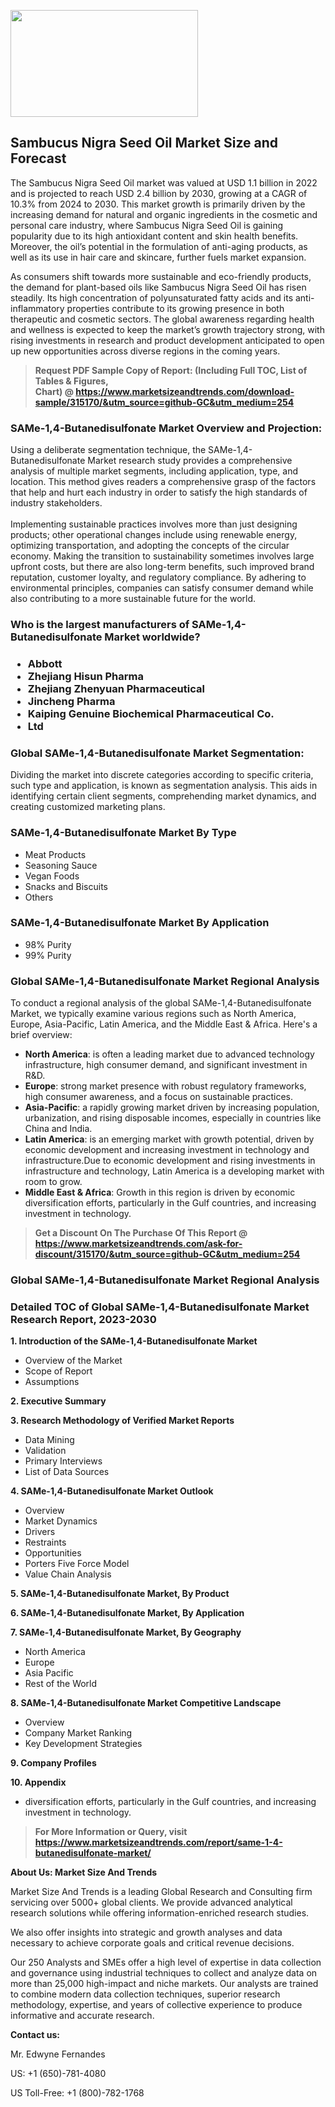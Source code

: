 <p><img class="alignnone size-medium wp-image-20088" src="https://ffe5etoiles.com/wp-content/uploads/2024/12/MST1-300x171.png" alt="" width="300" height="171" /></p><h2>Sambucus Nigra Seed Oil Market Size and Forecast</h2><p>The Sambucus Nigra Seed Oil market was valued at USD 1.1 billion in 2022 and is projected to reach USD 2.4 billion by 2030, growing at a CAGR of 10.3% from 2024 to 2030. This market growth is primarily driven by the increasing demand for natural and organic ingredients in the cosmetic and personal care industry, where Sambucus Nigra Seed Oil is gaining popularity due to its high antioxidant content and skin health benefits. Moreover, the oil’s potential in the formulation of anti-aging products, as well as its use in hair care and skincare, further fuels market expansion.</p><p>As consumers shift towards more sustainable and eco-friendly products, the demand for plant-based oils like Sambucus Nigra Seed Oil has risen steadily. Its high concentration of polyunsaturated fatty acids and its anti-inflammatory properties contribute to its growing presence in both therapeutic and cosmetic sectors. The global awareness regarding health and wellness is expected to keep the market’s growth trajectory strong, with rising investments in research and product development anticipated to open up new opportunities across diverse regions in the coming years.</p></p><blockquote id="" class=""><strong>Request PDF Sample Copy of Report: (Including Full TOC, List of Tables &amp; Figures, Chart)&nbsp;@&nbsp;<strong><a href="https://www.marketsizeandtrends.com/download-sample/315170/&utm_source=github-GC&utm_medium=254" target="_blank">https://www.marketsizeandtrends.com/download-sample/315170/&utm_source=github-GC&utm_medium=254</a></strong></strong></blockquote><h3 id="" class="">SAMe-1,4-Butanedisulfonate Market&nbsp;Overview and Projection:</h3><p id="" class="">Using a deliberate segmentation technique, the SAMe-1,4-Butanedisulfonate Market research study provides a comprehensive analysis of multiple market segments, including application, type, and location. This method gives readers a comprehensive grasp of the factors that help and hurt each industry in order to satisfy the high standards of industry stakeholders. <br /> <br />Implementing sustainable practices involves more than just designing products; other operational changes include using renewable energy, optimizing transportation, and adopting the concepts of the circular economy. Making the transition to sustainability sometimes involves large upfront costs, but there are also long-term benefits, such improved brand reputation, customer loyalty, and regulatory compliance. By adhering to environmental principles, companies can satisfy consumer demand while also contributing to a more sustainable future for the world.</p><h3 id="" class="">Who is the largest manufacturers of&nbsp;SAMe-1,4-Butanedisulfonate Market worldwide?</h3><h3 class=""><p><ul><li>Abbott </li><li> Zhejiang Hisun Pharma </li><li> Zhejiang Zhenyuan Pharmaceutical </li><li> Jincheng Pharma </li><li> Kaiping Genuine Biochemical Pharmaceutical Co. </li><li> Ltd</li></ul></p></h3><h3 id="" class="">Global&nbsp;SAMe-1,4-Butanedisulfonate Market Segmentation:</h3><p id="" class="">Dividing the market into discrete categories according to specific criteria, such type and application, is known as segmentation analysis. This aids in identifying certain client segments, comprehending market dynamics, and creating customized marketing plans.</p><h3 id="" class="">SAMe-1,4-Butanedisulfonate Market&nbsp;By Type</h3><p><p><ul><li>Meat Products</li><li> Seasoning Sauce</li><li> Vegan Foods</li><li> Snacks and Biscuits</li><li> Others</p></li></ul></p></p><h3 id="" class="">SAMe-1,4-Butanedisulfonate Market&nbsp;By Application</h3><p class=""><p><ul><li>98% Purity</li><li> 99% Purity</li></ul></p></p><h3 id="" class="">Global SAMe-1,4-Butanedisulfonate Market Regional Analysis</h3><p id="" class="">To conduct a regional analysis of the global SAMe-1,4-Butanedisulfonate Market, we typically examine various regions such as North America, Europe, Asia-Pacific, Latin America, and the Middle East &amp; Africa. Here's a brief overview:</p><ul><li><strong>North America</strong>: is often a leading market due to advanced technology infrastructure, high consumer demand, and significant investment in R&amp;D.</li><li><strong>Europe</strong>: strong market presence with robust regulatory frameworks, high consumer awareness, and a focus on sustainable practices.</li><li><strong>Asia-Pacific</strong>: a rapidly growing market driven by increasing population, urbanization, and rising disposable incomes, especially in countries like China and India.</li><li><strong>Latin America</strong>: is an emerging market with growth potential, driven by economic development and increasing investment in technology and infrastructure.Due to economic development and rising investments in infrastructure and technology, Latin America is a developing market with room to grow.</li><li><strong>Middle East &amp; Africa</strong>: Growth in this region is driven by economic diversification efforts, particularly in the Gulf countries, and increasing investment in technology.</li></ul><blockquote id="" class=""><strong>Get a Discount On The Purchase Of This Report @ <strong><a href="https://www.marketsizeandtrends.com/ask-for-discount/315170/&utm_source=github-GC&utm_medium=254" target="_blank">https://www.marketsizeandtrends.com/ask-for-discount/315170/&utm_source=github-GC&utm_medium=254</a></strong></strong></blockquote><h3 id="" class="">Global SAMe-1,4-Butanedisulfonate Market Regional Analysis</h3><h3 id="" class="">Detailed TOC of Global SAMe-1,4-Butanedisulfonate Market Research Report, 2023-2030</h3><p id="" class=""><strong>1. Introduction of the SAMe-1,4-Butanedisulfonate Market</strong></p><ul><li>Overview of the Market</li><li>Scope of Report</li><li>Assumptions</li></ul><p id="" class=""><strong>2. Executive Summary</strong></p><p id="" class=""><strong>3. Research Methodology of Verified Market Reports</strong></p><ul><li>Data Mining</li><li>Validation</li><li>Primary Interviews</li><li>List of Data Sources</li></ul><p id="" class=""><strong>4. SAMe-1,4-Butanedisulfonate Market Outlook</strong></p><ul><li>Overview</li><li>Market Dynamics</li><li>Drivers</li><li>Restraints</li><li>Opportunities</li><li>Porters Five Force Model</li><li>Value Chain Analysis</li></ul><p id="" class=""><strong>5. SAMe-1,4-Butanedisulfonate Market, By Product</strong></p><p id="" class=""><strong>6. SAMe-1,4-Butanedisulfonate Market, By Application</strong></p><p id="" class=""><strong>7. SAMe-1,4-Butanedisulfonate Market, By Geography</strong></p><ul><li>North America</li><li>Europe</li><li>Asia Pacific</li><li>Rest of the World</li></ul><p id="" class=""><strong>8. SAMe-1,4-Butanedisulfonate Market Competitive Landscape</strong></p><ul><li>Overview</li><li>Company Market Ranking</li><li>Key Development Strategies</li></ul><p id="" class=""><strong>9. Company Profiles</strong></p><p id="" class=""><strong>10. Appendix</strong></p><ul><li>diversification efforts, particularly in the Gulf countries, and increasing investment in technology.</li></ul><blockquote id="" class=""><strong>For More Information or Query, visit <strong><strong><a href="https://www.marketsizeandtrends.com/report/same-1-4-butanedisulfonate-market/" target="_blank">https://www.marketsizeandtrends.com/report/same-1-4-butanedisulfonate-market/</a></strong></strong></strong></blockquote><p id="" class=""><strong>About Us: Market Size And Trends</strong></p><p id="" class="">Market Size And Trends is a leading Global Research and Consulting firm servicing over 5000+ global clients. We provide advanced analytical research solutions while offering information-enriched research studies.</p><p id="" class="">We also offer insights into strategic and growth analyses and data necessary to achieve corporate goals and critical revenue decisions.</p><p id="" class="">Our 250 Analysts and SMEs offer a high level of expertise in data collection and governance using industrial techniques to collect and analyze data on more than 25,000 high-impact and niche markets. Our analysts are trained to combine modern data collection techniques, superior research methodology, expertise, and years of collective experience to produce informative and accurate research.</p><p id="" class=""><strong>Contact us:</strong></p><p id="" class="">Mr. Edwyne Fernandes</p><p id="" class="">US: +1 (650)-781-4080</p><p id="" class="">US Toll-Free: +1 (800)-782-1768</p>
